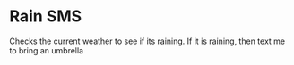 # Rain SMS

Checks the current weather to see if its raining.
If it is raining, then text me to bring an umbrella
